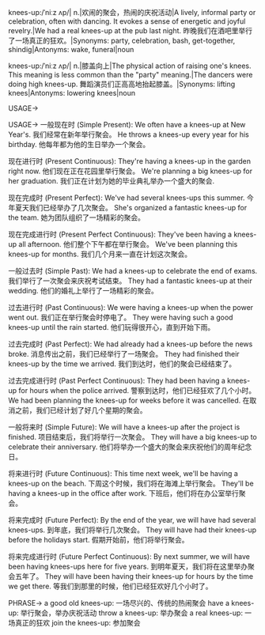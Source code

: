 knees-up:/ˈniːz ʌp/| n.|欢闹的聚会，热闹的庆祝活动|A lively, informal party or celebration, often with dancing.  It evokes a sense of energetic and joyful revelry.|We had a real knees-up at the pub last night. 昨晚我们在酒吧里举行了一场真正的狂欢。|Synonyms: party, celebration, bash, get-together, shindig|Antonyms: wake, funeral|noun

knees-up:/ˈniːz ʌp/| n.|膝盖向上|The physical action of raising one's knees. This meaning is less common than the "party" meaning.|The dancers were doing high knees-up. 舞蹈演员们正高高地抬起膝盖。|Synonyms:  lifting knees|Antonyms: lowering knees|noun


USAGE->

USAGE->
一般现在时 (Simple Present):
We often have a knees-up at New Year's. 我们经常在新年举行聚会。
He throws a knees-up every year for his birthday. 他每年都为他的生日举办一个聚会。

现在进行时 (Present Continuous):
They're having a knees-up in the garden right now. 他们现在正在花园里举行聚会。
We're planning a big knees-up for her graduation. 我们正在计划为她的毕业典礼举办一个盛大的聚会.

现在完成时 (Present Perfect):
We've had several knees-ups this summer. 今年夏天我们已经举办了几次聚会。
She's organized a fantastic knees-up for the team. 她为团队组织了一场精彩的聚会。

现在完成进行时 (Present Perfect Continuous):
They've been having a knees-up all afternoon. 他们整个下午都在举行聚会。
We've been planning this knees-up for months. 我们几个月来一直在计划这次聚会。

一般过去时 (Simple Past):
We had a knees-up to celebrate the end of exams. 我们举行了一次聚会来庆祝考试结束。
They had a fantastic knees-up at their wedding. 他们的婚礼上举行了一场精彩的聚会。

过去进行时 (Past Continuous):
We were having a knees-up when the power went out.  我们正在举行聚会时停电了。
They were having such a good knees-up until the rain started.  他们玩得很开心，直到开始下雨。

过去完成时 (Past Perfect):
We had already had a knees-up before the news broke.  消息传出之前，我们已经举行了一场聚会。
They had finished their knees-up by the time we arrived. 我们到达时，他们的聚会已经结束了。

过去完成进行时 (Past Perfect Continuous):
They had been having a knees-up for hours when the police arrived.  警察到达时，他们已经狂欢了几个小时。
We had been planning the knees-up for weeks before it was cancelled. 在取消之前，我们已经计划了好几个星期的聚会。

一般将来时 (Simple Future):
We will have a knees-up after the project is finished. 项目结束后，我们将举行一次聚会。
They will have a big knees-up to celebrate their anniversary. 他们将举办一个盛大的聚会来庆祝他们的周年纪念日。

将来进行时 (Future Continuous):
This time next week, we'll be having a knees-up on the beach.  下周这个时候，我们将在海滩上举行聚会。
They'll be having a knees-up in the office after work. 下班后，他们将在办公室举行聚会。

将来完成时 (Future Perfect):
By the end of the year, we will have had several knees-ups. 到年底，我们将举行几次聚会。
They will have had their knees-up before the holidays start. 假期开始前，他们将举行聚会。

将来完成进行时 (Future Perfect Continuous):
By next summer, we will have been having knees-ups here for five years. 到明年夏天，我们将在这里举办聚会五年了。
They will have been having their knees-up for hours by the time we get there. 等我们到那里的时候，他们已经狂欢好几个小时了。


PHRASE->
a good old knees-up: 一场尽兴的、传统的热闹聚会
have a knees-up: 举行聚会，举办庆祝活动
throw a knees-up: 举办聚会
a real knees-up: 一场真正的狂欢
join the knees-up: 参加聚会
